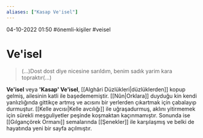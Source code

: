 ```yaml
---
aliases: ["Kasap Ve'isel"]
---
```

04-10-2022 01:50
#önemli-kişiler #veisel
# Ve'isel
>(...)Dost dost diye nicesine sarıldım, benim sadık yarim kara topraktır(...)

**Ve'isel** veya **'Kasap' Ve'isel**, [[Alghâri Düzlükleri|düzlüklerden]] kopup gelmiş, ailesinin katli ile başedememiştir. [[Nûn|Orklara]] duyduğu kin kendi yanlızlığında gittikçe artmış ve acısını bir yerlerden çıkartmak için çabalayıp durmuştur. [[Kelle avcısı|Kelle avcılığı]] ile uğraşadurmuş, aklını yitirmemek için sürekli meşguliyetler peşinde koşmaktan kaçınmamıştır. Sonunda ise [[Gılgançörek Ormanı]] semalarında [[Şenekler]] ile karşılaşmış ve belki de hayatında yeni bir sayfa açılmıştır.